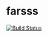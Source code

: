 # farsss
[![Build Status](https://travis-ci.org/AseemGill/farsss.svg?branch=master)](https://travis-ci.org/AseemGill/farsss)
